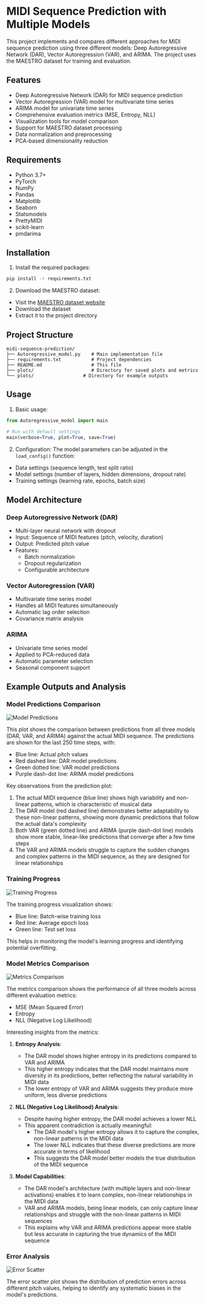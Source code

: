 # MIDI Sequence Prediction with Multiple Models

This project implements and compares different approaches for MIDI sequence prediction using three different models: Deep Autoregressive Network (DAR), Vector Autoregression (VAR), and ARIMA. The project uses the MAESTRO dataset for training and evaluation.

## Features

- Deep Autoregressive Network (DAR) for MIDI sequence prediction
- Vector Autoregression (VAR) model for multivariate time series
- ARIMA model for univariate time series
- Comprehensive evaluation metrics (MSE, Entropy, NLL)
- Visualization tools for model comparison
- Support for MAESTRO dataset processing
- Data normalization and preprocessing
- PCA-based dimensionality reduction

## Requirements

- Python 3.7+
- PyTorch
- NumPy
- Pandas
- Matplotlib
- Seaborn
- Statsmodels
- PrettyMIDI
- scikit-learn
- pmdarima

## Installation


1. Install the required packages:
```bash
pip install -r requirements.txt
```

2. Download the MAESTRO dataset:
- Visit the [MAESTRO dataset website](https://magenta.tensorflow.org/datasets/maestro)
- Download the dataset
- Extract it to the project directory

## Project Structure

```
midi-sequence-prediction/
├── Autoregressive_model.py    # Main implementation file
├── requirements.txt           # Project dependencies
├── README.md                  # This file
├── plots/                     # Directory for saved plots and metrics
└── plots/                  # Directory for example outputs
```

## Usage

1. Basic usage:
```python
from Autoregressive_model import main

# Run with default settings
main(verbose=True, plot=True, save=True)
```

2. Configuration:
The model parameters can be adjusted in the `load_config()` function:
- Data settings (sequence length, test split ratio)
- Model settings (number of layers, hidden dimensions, dropout rate)
- Training settings (learning rate, epochs, batch size)

## Model Architecture

### Deep Autoregressive Network (DAR)
- Multi-layer neural network with dropout
- Input: Sequence of MIDI features (pitch, velocity, duration)
- Output: Predicted pitch value
- Features:
  - Batch normalization
  - Dropout regularization
  - Configurable architecture

### Vector Autoregression (VAR)
- Multivariate time series model
- Handles all MIDI features simultaneously
- Automatic lag order selection
- Covariance matrix analysis

### ARIMA
- Univariate time series model
- Applied to PCA-reduced data
- Automatic parameter selection
- Seasonal component support

## Example Outputs and Analysis

### Model Predictions Comparison
![Model Predictions](plots/plots/model_predictions_comparison.png)

This plot shows the comparison between predictions from all three models (DAR, VAR, and ARIMA) against the actual MIDI sequence. The predictions are shown for the last 250 time steps, with:
- Blue line: Actual pitch values
- Red dashed line: DAR model predictions
- Green dotted line: VAR model predictions
- Purple dash-dot line: ARIMA model predictions

Key observations from the prediction plot:
1. The actual MIDI sequence (blue line) shows high variability and non-linear patterns, which is characteristic of musical data
2. The DAR model (red dashed line) demonstrates better adaptability to these non-linear patterns, showing more dynamic predictions that follow the actual data's complexity
3. Both VAR (green dotted line) and ARIMA (purple dash-dot line) models show more stable, linear-like predictions that converge after a few time steps
4. The VAR and ARIMA models struggle to capture the sudden changes and complex patterns in the MIDI sequence, as they are designed for linear relationships

### Training Progress
![Training Progress](plots/plots/loss_curve.png)

The training progress visualization shows:
- Blue line: Batch-wise training loss
- Red line: Average epoch loss
- Green line: Test set loss

This helps in monitoring the model's learning progress and identifying potential overfitting.

### Model Metrics Comparison
![Metrics Comparison](plots/plots/metrics_comparison.png)

The metrics comparison shows the performance of all three models across different evaluation metrics:
- MSE (Mean Squared Error)
- Entropy
- NLL (Negative Log Likelihood)

Interesting insights from the metrics:
1. **Entropy Analysis**:
   - The DAR model shows higher entropy in its predictions compared to VAR and ARIMA
   - This higher entropy indicates that the DAR model maintains more diversity in its predictions, better reflecting the natural variability in MIDI data
   - The lower entropy of VAR and ARIMA suggests they produce more uniform, less diverse predictions

2. **NLL (Negative Log Likelihood) Analysis**:
   - Despite having higher entropy, the DAR model achieves a lower NLL
   - This apparent contradiction is actually meaningful:
     - The DAR model's higher entropy allows it to capture the complex, non-linear patterns in the MIDI data
     - The lower NLL indicates that these diverse predictions are more accurate in terms of likelihood
     - This suggests the DAR model better models the true distribution of the MIDI sequence

3. **Model Capabilities**:
   - The DAR model's architecture (with multiple layers and non-linear activations) enables it to learn complex, non-linear relationships in the MIDI data
   - VAR and ARIMA models, being linear models, can only capture linear relationships and struggle with the non-linear patterns in MIDI sequences
   - This explains why VAR and ARIMA predictions appear more stable but less accurate in capturing the true dynamics of the MIDI sequence

### Error Analysis
![Error Scatter](plots/plots/error_scatter.png)

The error scatter plot shows the distribution of prediction errors across different pitch values, helping to identify any systematic biases in the model's predictions.

